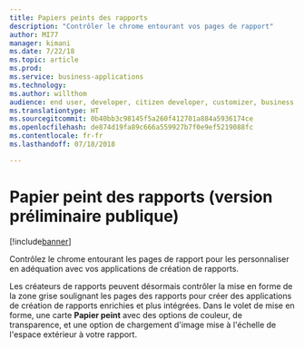 ```yaml
---
title: Papiers peints des rapports
description: "Contrôler le chrome entourant vos pages de rapport"
author: MI77
manager: kimani
ms.date: 7/22/18
ms.topic: article
ms.prod: 
ms.service: business-applications
ms.technology: 
ms.author: willthom
audience: end user, developer, citizen developer, customizer, business analyst, IT pro
ms.translationtype: HT
ms.sourcegitcommit: 0b40bb3c98145f5a260f412701a884a5936174ce
ms.openlocfilehash: de874d19fa89c666a559927b7f0e9ef5219088fc
ms.contentlocale: fr-fr
ms.lasthandoff: 07/18/2018

---
```


# <a name="report-wallpapers-public-preview"></a>Papier peint des rapports (version préliminaire publique)

[!include[banner](../../../includes/banner.md)]

Contrôlez le chrome entourant les pages de rapport pour les personnaliser en adéquation avec vos applications de création de rapports.

Les créateurs de rapports peuvent désormais contrôler la mise en forme de la zone grise soulignant les pages des rapports pour créer des applications de création de rapports enrichies et plus intégrées. Dans le volet de mise en forme, une carte **Papier peint** avec des options de couleur, de transparence, et une option de chargement d'image mise à l'échelle de l'espace extérieur à votre rapport.

<!--
### Who uses this feature
This feature is intended for report authors. 
## Status
### Development status
In development
#### Target timeframe
October ‘18
-->

